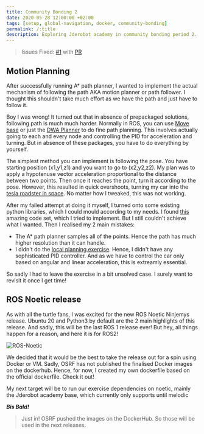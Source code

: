 ```yaml
---
title: Community Bonding 2
date: 2020-05-28 12:00:00 +02:00
tags: [setup, global-navigation, docker, community-bonding]
permalink: /:title
description: Exploring Jderobot academy in community bonding period 2.
---
```

> Issues Fixed: [#1](https://github.com/TheRoboticsClub/colab-gsoc2020-Shreyas_Gokhale/issues/1) with [PR](https://github.com/TheRoboticsClub/colab-gsoc2020-Shreyas_Gokhale/pull/2)

 
## Motion Planning

After successfully running A* path planner, I wanted to implement the actual mechanism of following the path AKA motion planner or path follower. I thought this shouldn't take much effort as we have the path and just have to follow it.

Boy I was wrong! It turned out that in absence of prepackaged solutions, following path is much much harder. Normally in ROS, you can use [Move base](http://wiki.ros.org/move_base) or just the [DWA Planner](http://wiki.ros.org/dwa_local_planner) to do fine path planning. This involves actually going to each and every node and controlling the PID for acceleration and turning. But in absence of these packages, you have to do everything by yourself.

The simplest method you can implement is following the pose. You have starting position (x1,y1,z1) and you want to go to (x2,y2,z2). My plan was to apply a hypotenuse vector acceleration proportional to the distance between two points. Then once it reaches the point, turn it according to the pose. However, this resulted in quick overshoots, turning my car into the [tesla roadster in space](https://en.wikipedia.org/wiki/Elon_Musk%27s_Tesla_Roadster). No matter how I tweaked, this was not working.

After my failed attempt at doing it myself, I turned onto some existing python libraries, which I could mould according to my needs. I found [this](https://github.com/AtsushiSakai/PythonRobotics/blob/3607d72b60cd500806e0f026ac8beb82850a01f9/PathTracking/move_to_pose/move_to_pose.py#L127) amazing code set, which I tried to implement. But I still couldn't achieve what I wanted. Then I realised my 2 main mistakes:

- The A* path planner samples all of the points. Hence the path has much higher resolution than it can handle.
- I didn't do the [local planning exercise](https://jderobot.github.io/RoboticsAcademy/exercises/Drones/position_control). Hence, I didn't have any sophisticated PID controller. And as we have to control the car only based on angular and linear acceleration, this is extreamly essential.

So sadly I had to leave the exercise in a bit unsolved case. I surely want to revisit it once I get time!

## ROS Noetic release

As with all the turtle fans, I was excited for the new ROS Noetic Ninjemys release. Ubuntu 20 and Python3 by default are the 2 main highlights of this release. And sadly, this will be the last ROS 1 release ever! But hey, all things happen for a reason, and here it is for ROS2!

![ROS-Noetic](https://raw.githubusercontent.com/ros-infrastructure/artwork/master/distributions/noetic.png)

We decided that it would be the best to take the release out for a spin using Docker or VM. Sadly, OSRF has not published the finalised Docker images on the dockerhub. Hence, for now, I created my own dockerfile based on the official dockerfile. Check it out! 

My next target will be to run our exercise dependencies on noetic, mainly the Jderobot academy base, which currently only supports until melodic


***Bis Bald!***

> Just in! OSRF pushed the images on the DockerHub. So those will be used in the next releases.